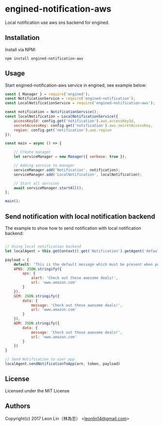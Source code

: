 # engined-notification-aws

Local notification use aws sns backend for engined.


## Installation

Install via NPM:

```shell
npm install engined-notification-aws
```

## Usage

Start engined-notification-aws service in engined, see example below:

```javascript
const { Manager } = require('engined');
const NotificationService = require('engined-notification');
const LocalNotificationService = require('engined-notification-aws');

const notification = NotificationService();
const localNotification = LocalNotificationService({
	accessKeyId: config.get('notification').aws.accessKeyId,
	secretAccessKey: config.get('notification').aws.secretAccessKey,
	region: config.get('notification').aws.region
});

const main = async () => {

	// Create manager
	let serviceManager = new Manager({ verbose: true });

	// Adding service to manager
	serviceManager.add('Notification', notification);
	serviceManager.add('LocalNotification', localNotification);

	// Start all services
	await serviceManager.startAll();
};

main();
```

## Send notification with local notification backend

The example to show how to send notification with local notification backend:

```javascript

// Using local notification backend
let localAgent = this.getContext().get('Notification').getAgent('default');

payload = {
	default: 'This is the default message which must be present when publishing a message to a topic. The default message will only be used if a message is not present for one of the notification platforms.',     
	APNS: JSON.stringify({
		aps: {
			alert: 'Check out these awesome deals!',
			url: 'www.amazon.com'
		}
	}),
	GCM: JSON.stringify({
		data: {
			message: 'Check out these awesome deals!',
			url: 'www.amazon.com'
		}
	}),
	ADM: JSON.stringify({
		data: {
			message: 'Check out these awesome deals!',
			url: 'www.amazon.com'
		}
	})
}

// Send Notification to user app
localAgent.sendNotificationToApp(arn, token, payload)
```

## License
Licensed under the MIT License

## Authors
Copyright(c) 2017 Leon Lin（林為志） <<leonlin14@gmail.com>>
